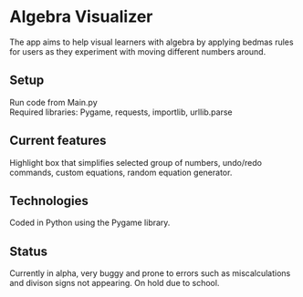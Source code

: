 # Algebra Visualizer
The app aims to help visual learners with algebra by applying bedmas rules for users as they experiment
with moving different numbers around.

## Setup
Run code from Main.py	
Required libraries: Pygame, requests, importlib, urllib.parse		     						   

## Current features
Highlight box that simplifies selected group of numbers, undo/redo commands, 
custom equations, random equation generator.

## Technologies
Coded in Python using the Pygame library.

## Status
Currently in alpha, very buggy and prone to errors such as miscalculations and divison signs not appearing.
On hold due to school.
